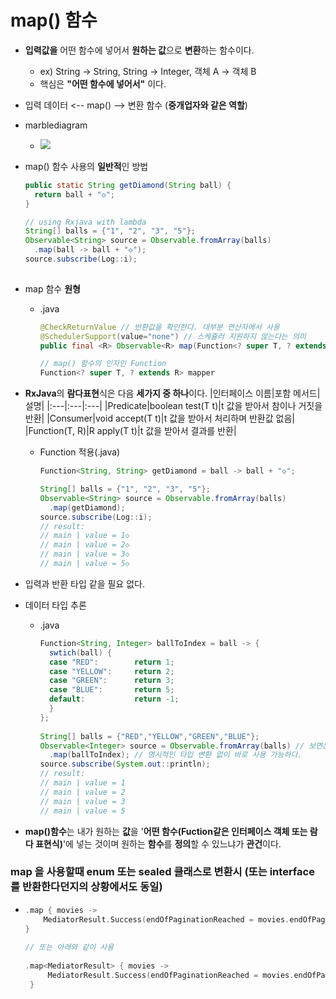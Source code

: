 map() 함수
===
* **입력값을** 어떤 함수에 넣어서 **원하는 값**으로 **변환**하는 함수이다.
  * ex) String -> String, String -> Integer, 객체 A -> 객체 B
  * 핵심은 **"어떤 함수에 넣어서"** 이다.
* 입력 데이터 <-- map() --> 변환 함수 (**중개업자와 같은 역할**)
* marblediagram
  * ![](img/marblediagram_map.png)

* map() 함수 사용의 **일반적**인 방법
  ```java
  public static String getDiamond(String ball) {
    return ball + "◇";
  }
  
  // using Rxjava with lambda
  String[] balls = {"1", "2", "3", "5"};
  Observable<String> source = Observable.fromArray(balls)
    .map(ball -> ball + "◇");
  source.subscribe(Log::i);
 
* map 함수 **원형**
  * .java
    ```java
    @CheckReturnValue // 반환값을 확인한다. 대부분 연산자에서 사용
    @SchedulerSupport(value="none") // 스케쥴러 지원하지 않는다는 의미
    public final <R> Observable<R> map(Function<? super T, ? extends> mapper)

    // map() 함수의 인자인 Function
    Function<? super T, ? extends R> mapper

* **RxJava**의 **람다표현**식은 다음 **세가지 중 하나**이다.
  |인터페이스 이름|포함 메서드|설명|
  |:---|:---|:---|
  |Predicate<T>|boolean test(T t)|t 값을 받아서 참이나 거짓을 반환|
  |Consumer<T>|void accept(T t)|t 값을 받아서 처리하며 반환값 없음|
  |Function(T, R)|R apply(T t)|t 값을 받아서 결과를 반환|
  * Function 적용(.java)
    ```java
    Function<String, String> getDiamond = ball -> ball + "◇";
    
    String[] balls = {"1", "2", "3", "5"};
    Observable<String> source = Observable.fromArray(balls)
      .map(getDiamond);
    source.subscribe(Log::i);
    // result:
    // main | value = 1◇
    // main | value = 2◇
    // main | value = 3◇
    // main | value = 5◇
* 입력과 반환 타입 같을 필요 없다.
* 데이터 타입 추론
  * .java
    ```java
    Function<String, Integer> ballToIndex = ball -> {
      swtich(ball) {
      case "RED":        return 1;
      case "YELLOW":     return 2;
      case "GREEN":      return 3;
      case "BLUE":       return 5;
      default:           return -1;
      }
    };
 
    String[] balls = {"RED","YELLOW","GREEN","BLUE"};
    Observable<Integer> source = Observable.fromArray(balls) // 보면은 Integer로 들어가야되는데 String으로 넣었는데도 되는것은 컴파일러가 알아서 타입을 추론하기 때문이다.
      .map(ballToIndex); // 명시적인 타입 변환 없이 바로 사용 가능하다.
    source.subscribe(System.out::println);
    // result:
    // main | value = 1
    // main | value = 2
    // main | value = 3
    // main | value = 5

* **map()함수**는 내가 원하는 **값**을 '**어떤 함수(Fuction같은 인터페이스 객체 또는 람다 표현식)**'에 넣는 것이며 원하는 **함수**를 **정의**할 수 있느냐가 **관건**이다.
### map 을 사용할때 enum 또는 sealed 클래스로 변환시 (또는 interface 를 반환한다던지의 상황에서도 동일) 
* ```kotlin
  .map { movies ->
      MediatorResult.Success(endOfPaginationReached = movies.endOfPage) as MediatorResult
  } 
 
  // 또는 아래와 같이 사용
 
  .map<MediatorResult> { movies ->
       MediatorResult.Success(endOfPaginationReached = movies.endOfPage)
   }
